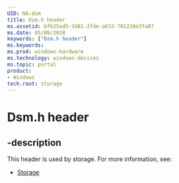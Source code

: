```yaml
---
UID: NA:dsm
title: Dsm.h header
ms.assetid: bfb25ad5-3d81-3fde-a632-701210e3fa87
ms.date: 05/09/2018
keywords: ["Dsm.h header"]
ms.keywords: 
ms.prod: windows-hardware
ms.technology: windows-devices
ms.topic: portal
product:
- Windows
tech.root: storage
---
```


# Dsm.h header


## -description


This header is used by storage. For more information, see:

- [Storage](../_storage/index.md)
